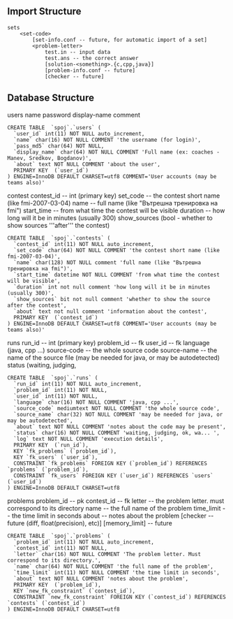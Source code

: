## Import Structure 
```
sets
	<set-code>
		[set-info.conf -- future, for automatic import of a set]
		<problem-letter>
			test.in -- input data
			test.ans -- the correct answer
			[solution-<something>.{c,cpp,java}]
			[problem-info.conf -- future]
			[checker -- future]
```

## Database Structure 

users
	name
	password
	display-name
	comment
	
```
CREATE TABLE  `spoj`.`users` (
  `user_id` int(11) NOT NULL auto_increment,
  `name` char(16) NOT NULL COMMENT 'the username (for login)',
  `pass_md5` char(64) NOT NULL,
  `display_name` char(64) NOT NULL COMMENT 'Full name (ex: coaches - Manev, Sredkov, Bogdanov)',
  `about` text NOT NULL COMMENT 'about the user',
  PRIMARY KEY  (`user_id`)
) ENGINE=InnoDB DEFAULT CHARSET=utf8 COMMENT='User accounts (may be teams also)'
```	
	
contest
	contest_id -- int (primary key)
	set_code -- the contest short name (like fmi-2007-03-04)
	name -- full name (like "Вътрешна тренировка на fmi")
	start_time -- from what time the contest will be visible
	duration -- how long will it be in minutes (usually 300)
	show_sources (bool - whether to show sources '''after''' the contest)
	
```
CREATE TABLE  `spoj`.`contests` (
  `contest_id` int(11) NOT NULL auto_increment,
  `set_code` char(64) NOT NULL COMMENT 'the contest short name (like fmi-2007-03-04)',
  `name` char(128) NOT NULL comment 'full name (like "Вътрешна тренировка на fmi")',
  `start_time` datetime NOT NULL COMMENT 'from what time the contest will be visible',
  `duration` int not null comment 'how long will it be in minutes (usually 300)',
  `show_sources` bit not null comment 'whether to show the source after the contest',
  `about` text not null comment 'information about the contest',
  PRIMARY KEY  (`contest_id`)
) ENGINE=InnoDB DEFAULT CHARSET=utf8 COMMENT='User accounts (may be teams also)'
```

runs
	run_id -- int (primary key)
	problem_id -- fk
	user_id -- fk
	language (java, cpp ...)
	source-code -- the whole source code
	source-name -- the name of the source file (may be needed for java, or may be autodetected)
	status (waiting, judging,
	 
```
CREATE TABLE  `spoj`.`runs` (
  `run_id` int(11) NOT NULL auto_increment,
  `problem_id` int(11) NOT NULL,
  `user_id` int(11) NOT NULL,
  `language` char(16) NOT NULL COMMENT 'java, cpp ...',
  `source_code` mediumtext NOT NULL COMMENT 'the whole source code',
  `source_name` char(32) NOT NULL COMMENT 'may be needed for java, or may be autodetected',
  `about` text NOT NULL COMMENT 'notes about the code may be present',
  `status` char(16) NOT NULL COMMENT 'waiting, judging, ok, wa... ',
  `log` text NOT NULL COMMENT 'execution details',
  PRIMARY KEY  (`run_id`),
  KEY `fk_problems` (`problem_id`),
  KEY `fk_users` (`user_id`),
  CONSTRAINT `fk_problems` FOREIGN KEY (`problem_id`) REFERENCES `problems` (`problem_id`),
  CONSTRAINT `fk_users` FOREIGN KEY (`user_id`) REFERENCES `users` (`user_id`)
) ENGINE=InnoDB DEFAULT CHARSET=utf8
```

problems 
	problem_id -- pk
	contest_id -- fk
	letter -- the problem letter. must correspond to its directory
	name -- the full name of the problem
	time_limit -- the time limit in seconds
	about -- notes about the problem
	[checker -- future (diff, float(precision), etc)]
	[memory_limit] -- future

```
CREATE TABLE  `spoj`.`problems` (
  `problem_id` int(11) NOT NULL auto_increment,
  `contest_id` int(11) NOT NULL,
  `letter` char(16) NOT NULL COMMENT 'The problem letter. Must correspond to its directory.',
  `name` char(64) NOT NULL COMMENT 'the full name of the problem',
  `time_limit` int(11) NOT NULL COMMENT 'the time limit in seconds',
  `about` text NOT NULL COMMENT 'notes about the problem',
  PRIMARY KEY  (`problem_id`),
  KEY `new_fk_constraint` (`contest_id`),
  CONSTRAINT `new_fk_constraint` FOREIGN KEY (`contest_id`) REFERENCES `contests` (`contest_id`)
) ENGINE=InnoDB DEFAULT CHARSET=utf8
```





